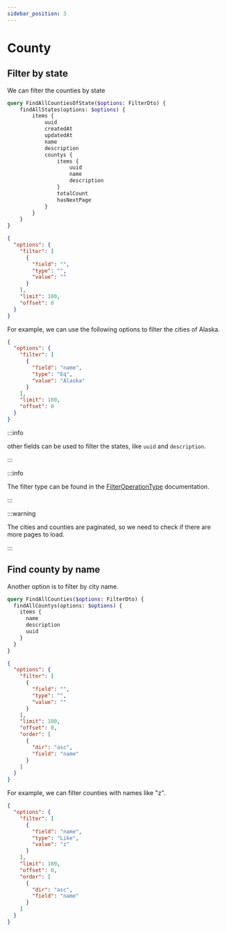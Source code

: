 ```yaml
---
sidebar_position: 3
---
```


# County

## Filter by state 

We can filter the counties by state

``` graphql
query FindAllCountiesOfState($options: FilterDto) {
    findAllStates(options: $options) {
        items {
            uuid
            createdAt
            updatedAt
            name
            description
            countys {
                items {
                    uuid
                    name
                    description
                }
                totalCount
                hasNextPage
            }
        }
    }
}
```

``` json
{
  "options": {
    "filter": [
      {
        "field": "",
        "type": "",
        "value": ""
      }
    ],
    "limit": 100,
    "offset": 0
  }
}

```

For example, we can use the following options to filter the cities of Alaska.

``` json
{
  "options": {
    "filter": [
      {
        "field": "name",
        "type": "Eq",
        "value": "Alaska"
      }
    ],
    "limit": 100,
    "offset": 0
  }
}

```

:::info

other fields can be used to filter the states, like `uuid` and `description`.

:::

:::info

The filter type can be found in the [FilterOperationType](../../enums/FilterOperationType) documentation.

:::

:::warning

The cities and counties are paginated, so we need to check if there are more pages to load.

:::

## Find county by name

Another option is to filter by city name.

``` graphql
query FindAllCounties($options: FilterDto) {
  findAllCountys(options: $options) {
    items {
      name
      description
      uuid
    }
  }
}

```

``` json
{
  "options": {
    "filter": [
      {
        "field": "",
        "type": "",
        "value": ""
      }
    ],
    "limit": 100,
    "offset": 0,
    "order": [
      {
        "dir": "asc",
        "field": "name"
      }
    ]
  }
}
```

For example, we can filter counties with names like "z".

``` json
{
  "options": {
    "filter": [
      {
        "field": "name",
        "type": "Like",
        "value": "z"
      }
    ],
    "limit": 100,
    "offset": 0,
    "order": [
      {
        "dir": "asc",
        "field": "name"
      }
    ]
  }
}
```
